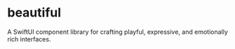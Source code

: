 # beautiful
A SwiftUI component library for crafting playful, expressive, and emotionally rich interfaces.
